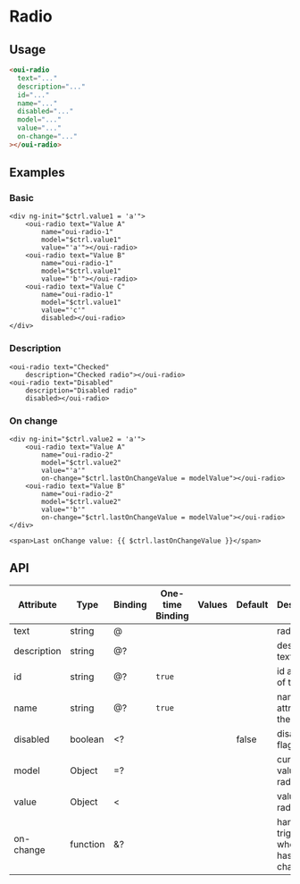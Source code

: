 # Radio

<component-status cx-design="complete" ux="rc"></component-status>

## Usage

```html
<oui-radio
  text="..."
  description="..."
  id="..."
  name="..."
  disabled="..."
  model="..."
  value="..."
  on-change="..."
></oui-radio>
```

## Examples

### Basic

```html:preview
<div ng-init="$ctrl.value1 = 'a'">
    <oui-radio text="Value A"
        name="oui-radio-1"
        model="$ctrl.value1"
        value="'a'"></oui-radio>
    <oui-radio text="Value B"
        name="oui-radio-1"
        model="$ctrl.value1"
        value="'b'"></oui-radio>
    <oui-radio text="Value C"
        name="oui-radio-1"
        model="$ctrl.value1"
        value="'c'"
        disabled></oui-radio>
</div>
```

### Description

```html:preview
<oui-radio text="Checked"
    description="Checked radio"></oui-radio>
<oui-radio text="Disabled"
    description="Disabled radio"
    disabled></oui-radio>
```

### On change

```html:preview
<div ng-init="$ctrl.value2 = 'a'">
    <oui-radio text="Value A"
        name="oui-radio-2"
        model="$ctrl.value2"
        value="'a'"
        on-change="$ctrl.lastOnChangeValue = modelValue"></oui-radio>
    <oui-radio text="Value B"
        name="oui-radio-2"
        model="$ctrl.value2"
        value="'b'"
        on-change="$ctrl.lastOnChangeValue = modelValue"></oui-radio>
</div>

<span>Last onChange value: {{ $ctrl.lastOnChangeValue }}</span>
```

## API

| Attribute     | Type                    | Binding | One-time Binding | Values                   | Default | Description
| ----          | ----                    | ----    | ----             | ----                     | ----    | ----
| text          | string                  | @       |                  |                          |         | radio text
| description   | string                  | @?      |                  |                          |         | description text
| id            | string                  | @?      | `true`           |                          |         | id attribute of the radio
| name          | string                  | @?      | `true`           |                          |         | name attribute of the radio
| disabled      | boolean                 | <?      |                  |                          | false   | disabled flag
| model         | Object                  | =?      |                  |                          |         | current value of the radio
| value         | Object                  | <       |                  |                          |         | value of the radio
| on-change     | function                | &?      |                  |                          |         | handler triggered when value has changed
